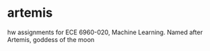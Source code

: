 # artemis
hw assignments for ECE 6960-020, Machine Learning. Named after Artemis, goddess of the moon
